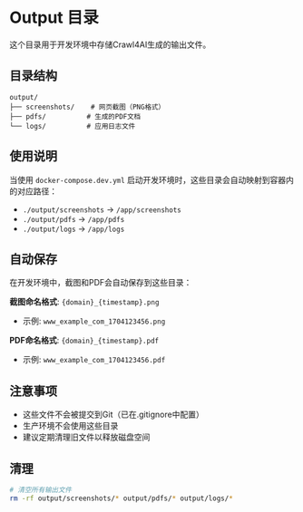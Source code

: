 # Output 目录

这个目录用于开发环境中存储Crawl4AI生成的输出文件。

## 目录结构

```
output/
├── screenshots/    # 网页截图（PNG格式）
├── pdfs/          # 生成的PDF文档
└── logs/          # 应用日志文件
```

## 使用说明

当使用 `docker-compose.dev.yml` 启动开发环境时，这些目录会自动映射到容器内的对应路径：

- `./output/screenshots` → `/app/screenshots`
- `./output/pdfs` → `/app/pdfs`
- `./output/logs` → `/app/logs`

## 自动保存

在开发环境中，截图和PDF会自动保存到这些目录：

**截图命名格式**: `{domain}_{timestamp}.png`
- 示例: `www_example_com_1704123456.png`

**PDF命名格式**: `{domain}_{timestamp}.pdf`
- 示例: `www_example_com_1704123456.pdf`

## 注意事项

- 这些文件不会被提交到Git（已在.gitignore中配置）
- 生产环境不会使用这些目录
- 建议定期清理旧文件以释放磁盘空间

## 清理

```bash
# 清空所有输出文件
rm -rf output/screenshots/* output/pdfs/* output/logs/*
```

